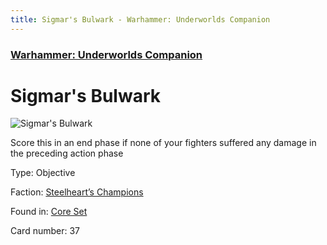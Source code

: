 ```yaml
---
title: Sigmar's Bulwark - Warhammer: Underworlds Companion
---
```


### [Warhammer: Underworlds Companion](https://guidokessels.github.io/wh-underworlds)

  

# Sigmar's Bulwark

![Sigmar's Bulwark](https://warhammerunderworlds.com/wp-content/uploads/sites/6/2017/12/037_ENG-Sigmars-Bulwark.png)

Score this in an end phase if none of your fighters suffered any damage in the preceding action phase

Type: Objective

Faction: [Steelheart’s Champions](https://guidokessels.github.io/wh-underworlds/factions/steelhearts-champions)

Found in: [Core Set](https://guidokessels.github.io/wh-underworlds/locations/core-set)

Card number: 37
